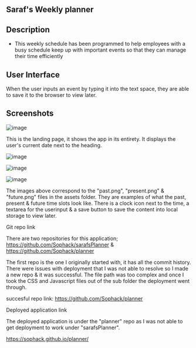 ## Saraf's Weekly planner

## Description

* This weekly schedule has been programmed to help employees with a busy schedule keep up with important events so that they can manage their time efficiently 

## User Interface 

When the user inputs an event by typing it into the text space, they are able to save it to the browser to view later.  


## Screenshots 
![image](https://user-images.githubusercontent.com/114966651/206434922-f4ec98cb-7cc5-4410-8404-e03536075fce.png)

This is the landing page, it shows the app in its entirety. It displays the user's current date next to the heading. 
     
![image](https://user-images.githubusercontent.com/114966651/206434106-4828e978-5b53-4827-ac4a-dc35adfe6204.png)

![image](https://user-images.githubusercontent.com/114966651/206434317-92ed5c85-48cb-470a-980b-a1a8d28a4c4c.png)

![image](https://user-images.githubusercontent.com/114966651/206434277-7d5f4220-5eb2-4afd-b297-9158092bad36.png)

   The images above correspond to the "past.png", "present.png" & "future.png" files in the assets folder. They are examples of what the past, present & future time slots look like. There is a clock icon next to the time, a textarea for the userinput & a save button to save the content into local storage to view later. 

Git repo link

There are two repositories for this application; https://github.com/Sophack/sarafsPlanner & https://github.com/Sophack/planner

The first repo is the one I originally started with, it has all the commit history. There were issues with deployment that I was not able to resolve so I made a new repo & it was successful. The file path was too complex and once I took the CSS and Javascript files out of the sub folder the deployment went through.

succesful repo link: https://github.com/Sophack/planner

Deployed application link

The deployed application is under the "planner" repo as I was not able to get deployment to work under "sarafsPlanner".

https://sophack.github.io/planner/
